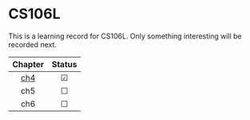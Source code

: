 # CS106L

This is a learning record for CS106L. Only something interesting will be recorded next.

| Chapter | Status  |
| :-----: | :-----: |
|   [ch4](https://github.com/MissingJoe/Modern-cpp-Learning/blob/master/doc/CH4.md)   | &#9745; |
|   ch5   | &#9744; |
|   ch6   | &#9744; |

